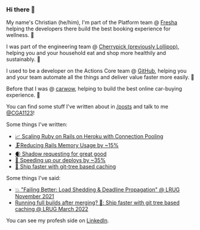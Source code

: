 ### Hi there 🌊

My name's Christian (he/him), I'm part of the Platform team @ [Fresha] helping
the developers there build the best booking experience for wellness. 💅

I was part of the engineering team @ [Cherrypick (previously Lollipop)],
helping you and your household eat and shop more healthily and sustainably. 🍭

I used to be a developer on the Actions Core team @ [GitHub], helping you and
your team automate all the things and deliver value faster more easily. 🤖

Before that I was  @ [carwow], helping to build the best online car-buying experience. 🚙

You can find some stuff I've written about in [/posts] and talk to me [@CGA1123]!

Some things I've written:

- [📈 Scaling Ruby on Rails on Heroku with Connection Pooling](https://blog.bissy.io/posts/scaling_ruby_on_rails_on_heroku_with_connection_pooling/)
- [🗜Reducing Rails Memory Usage by ~15%](https://blog.bissy.io/posts/reducing_rails_memory_usage_by_15_percent/)
- [🌒 Shadow requesting for great good](https://blog.bissy.io/posts/shadow_request_for_great_good/)
- [🚀 Speeding up our deploys by ~35%](https://blog.bissy.io/posts/speeding_up_heroku_deploys/)
- [🚢 Ship faster with git-tree based caching](https://blog.bissy.io/posts/merge_to_deploy_in_a_minute/)

Some things I've said:
- [💥 "Failing Better: Load Shedding & Deadline Propagation" @ LRUG November 2021](https://assets.lrug.org/videos/2021/november/christian-gregg-failing-better-with-load-shedding-and-deadline-propagation-across-services-lrug-nov-2021.mp4)
- [Running full builds after merging? 🥱: Ship faster with git tree based caching @ LRUG March 2022](https://assets.lrug.org/videos/2022/march/christian-gregg-running-full-builds-after-merging-ship-faster-with-git-tree-based-caching-lrug-mar-2022.mp4)

You can see my profesh side on [LinkedIn].

[Fresha]: https://github.com/surgeventures
[Cherrypick (previously Lollipop)]: https://github.com/lollipopai
[GitHub]: https://github.com/github
[carwow]: https://github.com/carwow
[@CGA1123]: https://twitter.com/CGA1123
[LinkedIn]: https://linkedin.com/in/christiangregg
[/posts]: https://blog.bissy.io/posts
